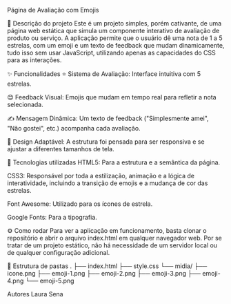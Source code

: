 Página de Avaliação com Emojis

📝 Descrição do projeto
Este é um projeto simples, porém cativante, de uma página web estática que simula um componente interativo de avaliação de produto ou serviço. A aplicação permite que o usuário dê uma nota de 1 a 5 estrelas, com um emoji e um texto de feedback que mudam dinamicamente, tudo isso sem usar JavaScript, utilizando apenas as capacidades do CSS para as interações.

✨ Funcionalidades
⭐ Sistema de Avaliação: Interface intuitiva com 5 estrelas.

😊 Feedback Visual: Emojis que mudam em tempo real para refletir a nota selecionada.

✍️ Mensagem Dinâmica: Um texto de feedback ("Simplesmente amei", "Não gostei", etc.) acompanha cada avaliação.

📱 Design Adaptável: A estrutura foi pensada para ser responsiva e se ajustar a diferentes tamanhos de tela.

🚀 Tecnologias utilizadas
HTML5: Para a estrutura e a semântica da página.

CSS3: Responsável por toda a estilização, animação e a lógica de interatividade, incluindo a transição de emojis e a mudança de cor das estrelas.

Font Awesome: Utilizado para os ícones de estrela.

Google Fonts: Para a tipografia.

⚙️ Como rodar
Para ver a aplicação em funcionamento, basta clonar o repositório e abrir o arquivo index.html em qualquer navegador web. Por se tratar de um projeto estático, não há necessidade de um servidor local ou de qualquer configuração adicional.

📁 Estrutura de pastas
.
├── index.html
├── style.css
└── midia/
    ├── icone.png
    ├── emoji-1.png
    ├── emoji-2.png
    ├── emoji-3.png
    ├── emoji-4.png
    └── emoji-5.png

Autores
Laura Sena
